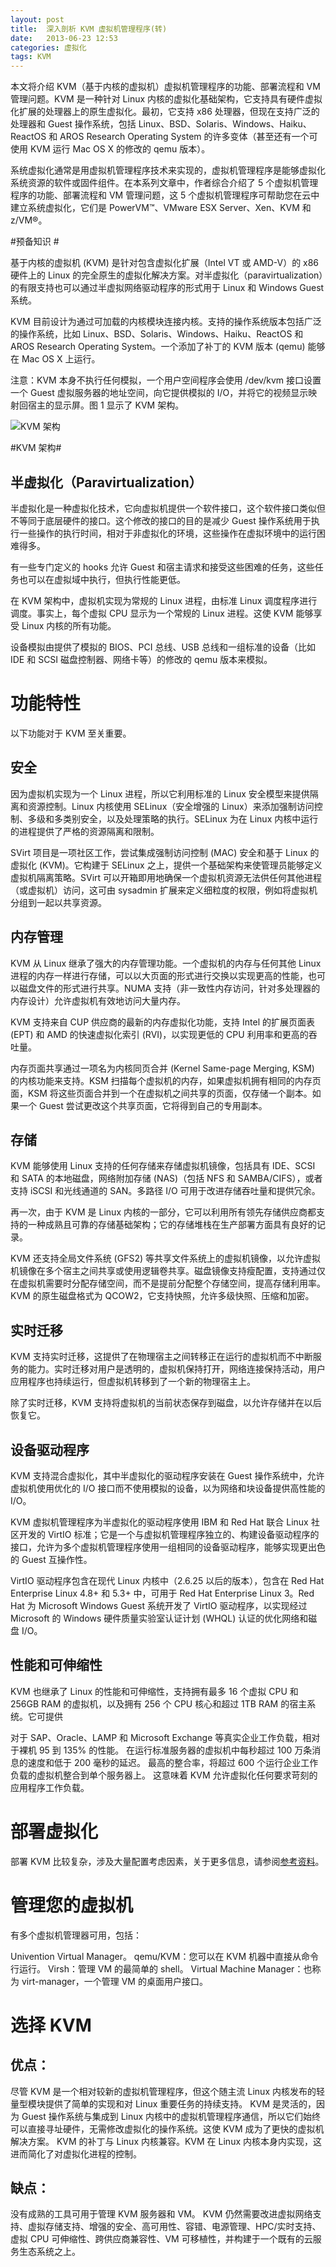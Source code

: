 ```yaml
---
layout: post
title:  深入剖析 KVM 虚拟机管理程序(转)
date:   2013-06-23 12:53
categories: 虚拟化
tags: KVM
---
```


本文将介绍 KVM（基于内核的虚拟机）虚拟机管理程序的功能、部署流程和 VM 管理问题。KVM 是一种针对 Linux 内核的虚拟化基础架构，它支持具有硬件虚拟化扩展的处理器上的原生虚拟化。最初，它支持 x86 处理器，但现在支持广泛的处理器和 Guest 操作系统，包括 Linux、BSD、Solaris、Windows、Haiku、ReactOS 和 AROS Research Operating System 的许多变体（甚至还有一个可使用 KVM 运行 Mac OS X 的修改的 qemu 版本）。

系统虚拟化通常是用虚拟机管理程序技术来实现的，虚拟机管理程序是能够虚拟化系统资源的软件或固件组件。在本系列文章中，作者综合介绍了 5 个虚拟机管理程序的功能、部署流程和 VM 管理问题，这 5 个虚拟机管理程序可帮助您在云中建立系统虚拟化，它们是 PowerVM™、VMware ESX Server、Xen、KVM 和 z/VM®。

#预备知识 #

基于内核的虚拟机 (KVM) 是针对包含虚拟化扩展（Intel VT 或 AMD-V）的 x86 硬件上的 Linux 的完全原生的虚拟化解决方案。对半虚拟化（paravirtualization）的有限支持也可以通过半虚拟网络驱动程序的形式用于 Linux 和 Windows Guest 系统。

KVM 目前设计为通过可加载的内核模块连接内核。支持的操作系统版本包括广泛的操作系统，比如 Linux、BSD、Solaris、Windows、Haiku、ReactOS 和 AROS Research Operating System。一个添加了补丁的 KVM 版本 (qemu) 能够在 Mac OS X 上运行。

注意：KVM 本身不执行任何模拟，一个用户空间程序会使用 /dev/kvm 接口设置一个 Guest 虚拟服务器的地址空间，向它提供模拟的 I/O，并将它的视频显示映射回宿主的显示屏。图 1 显示了 KVM 架构。

<img src="/assets/img/201306/figure6.gif"    class ="myimage"   alt="KVM 架构"  />

#KVM 架构#

## 半虚拟化（Paravirtualization） ##

半虚拟化是一种虚拟化技术，它向虚拟机提供一个软件接口，这个软件接口类似但不等同于底层硬件的接口。这个修改的接口的目的是减少 Guest 操作系统用于执行一些操作的执行时间，相对于非虚拟化的环境，这些操作在虚拟环境中的运行困难得多。

有一些专门定义的 hooks 允许 Guest 和宿主请求和接受这些困难的任务，这些任务也可以在虚拟域中执行，但执行性能更低。

在 KVM 架构中，虚拟机实现为常规的 Linux 进程，由标准 Linux 调度程序进行调度。事实上，每个虚拟 CPU 显示为一个常规的 Linux 进程。这使 KVM 能够享受 Linux 内核的所有功能。

设备模拟由提供了模拟的 BIOS、PCI 总线、USB 总线和一组标准的设备（比如 IDE 和 SCSI 磁盘控制器、网络卡等）的修改的 qemu 版本来模拟。


 

# 功能特性 #
以下功能对于 KVM 至关重要。

## 安全 ##

因为虚拟机实现为一个 Linux 进程，所以它利用标准的 Linux 安全模型来提供隔离和资源控制。Linux 内核使用 SELinux（安全增强的 Linux）来添加强制访问控制、多级和多类别安全，以及处理策略的执行。SELinux 为在 Linux 内核中运行的进程提供了严格的资源隔离和限制。

SVirt 项目是一项社区工作，尝试集成强制访问控制 (MAC) 安全和基于 Linux 的虚拟化 (KVM)。它构建于 SELinux 之上，提供一个基础架构来使管理员能够定义虚拟机隔离策略。SVirt 可以开箱即用地确保一个虚拟机资源无法供任何其他进程（或虚拟机）访问，这可由 sysadmin 扩展来定义细粒度的权限，例如将虚拟机分组到一起以共享资源。

## 内存管理 ##

KVM 从 Linux 继承了强大的内存管理功能。一个虚拟机的内存与任何其他 Linux 进程的内存一样进行存储，可以以大页面的形式进行交换以实现更高的性能，也可以磁盘文件的形式进行共享。NUMA 支持（非一致性内存访问，针对多处理器的内存设计）允许虚拟机有效地访问大量内存。

KVM 支持来自 CUP 供应商的最新的内存虚拟化功能，支持 Intel 的扩展页面表 (EPT) 和 AMD 的快速虚拟化索引 (RVI)，以实现更低的 CPU 利用率和更高的吞吐量。

内存页面共享通过一项名为内核同页合并 (Kernel Same-page Merging, KSM) 的内核功能来支持。KSM 扫描每个虚拟机的内存，如果虚拟机拥有相同的内存页面，KSM 将这些页面合并到一个在虚拟机之间共享的页面，仅存储一个副本。如果一个 Guest 尝试更改这个共享页面，它将得到自己的专用副本。

## 存储 ##

KVM 能够使用 Linux 支持的任何存储来存储虚拟机镜像，包括具有 IDE、SCSI 和 SATA 的本地磁盘，网络附加存储 (NAS)（包括 NFS 和 SAMBA/CIFS），或者支持 iSCSI 和光线通道的 SAN。多路径 I/O 可用于改进存储吞吐量和提供冗余。

再一次，由于 KVM 是 Linux 内核的一部分，它可以利用所有领先存储供应商都支持的一种成熟且可靠的存储基础架构；它的存储堆栈在生产部署方面具有良好的记录。

KVM 还支持全局文件系统 (GFS2) 等共享文件系统上的虚拟机镜像，以允许虚拟机镜像在多个宿主之间共享或使用逻辑卷共享。磁盘镜像支持瘦配置，支持通过仅在虚拟机需要时分配存储空间，而不是提前分配整个存储空间，提高存储利用率。KVM 的原生磁盘格式为 QCOW2，它支持快照，允许多级快照、压缩和加密。

## 实时迁移 ##

KVM 支持实时迁移，这提供了在物理宿主之间转移正在运行的虚拟机而不中断服务的能力。实时迁移对用户是透明的，虚拟机保持打开，网络连接保持活动，用户应用程序也持续运行，但虚拟机转移到了一个新的物理宿主上。

除了实时迁移，KVM 支持将虚拟机的当前状态保存到磁盘，以允许存储并在以后恢复它。

## 设备驱动程序 ##

KVM 支持混合虚拟化，其中半虚拟化的驱动程序安装在 Guest 操作系统中，允许虚拟机使用优化的 I/O 接口而不使用模拟的设备，以为网络和块设备提供高性能的 I/O。

KVM 虚拟机管理程序为半虚拟化的驱动程序使用 IBM 和 Red Hat 联合 Linux 社区开发的 VirtIO 标准；它是一个与虚拟机管理程序独立的、构建设备驱动程序的接口，允许为多个虚拟机管理程序使用一组相同的设备驱动程序，能够实现更出色的 Guest 互操作性。

VirtIO 驱动程序包含在现代 Linux 内核中（2.6.25 以后的版本），包含在 Red Hat Enterprise Linux 4.8+ 和 5.3+ 中，可用于 Red Hat Enterprise Linux 3。Red Hat 为 Microsoft Windows Guest 系统开发了 VirtIO 驱动程序，以实现经过 Microsoft 的 Windows 硬件质量实验室认证计划 (WHQL) 认证的优化网络和磁盘 I/O。

## 性能和可伸缩性 ##

KVM 也继承了 Linux 的性能和可伸缩性，支持拥有最多 16 个虚拟 CPU 和 256GB RAM 的虚拟机，以及拥有 256 个 CPU 核心和超过 1TB RAM 的宿主系统。它可提供

对于 SAP、Oracle、LAMP 和 Microsoft Exchange 等真实企业工作负载，相对于裸机 95 到 135% 的性能。
在运行标准服务器的虚拟机中每秒超过 100 万条消息的速度和低于 200 毫秒的延迟。
最高的整合率，将超过 600 个运行企业工作负载的虚拟机整合到单个服务器上。
这意味着 KVM 允许虚拟化任何要求苛刻的应用程序工作负载。


 

# 部署虚拟化 #

部署 KVM 比较复杂，涉及大量配置考虑因素，关于更多信息，请参阅[参考资料](http://www.ibm.com/developerworks/cn/cloud/library/cl-hypervisorcompare-kvm/#resources "参考资料")。

# 管理您的虚拟机 #

有多个虚拟机管理器可用，包括：

Univention Virtual Manager。
qemu/KVM：您可以在 KVM 机器中直接从命令行运行。
Virsh：管理 VM 的最简单的 shell。
Virtual Machine Manager：也称为 virt-manager，一个管理 VM 的桌面用户接口。


# 选择 KVM #

## 优点： ##

尽管 KVM 是一个相对较新的虚拟机管理程序，但这个随主流 Linux 内核发布的轻量型模块提供了简单的实现和对 Linux 重要任务的持续支持。
KVM 是灵活的，因为 Guest 操作系统与集成到 Linux 内核中的虚拟机管理程序通信，所以它们始终可以直接寻址硬件，无需修改虚拟化的操作系统。这使 KVM 成为了更快的虚拟机解决方案。
KVM 的补丁与 Linux 内核兼容。KVM 在 Linux 内核本身内实现，这进而简化了对虚拟化进程的控制。
## 缺点： ##

没有成熟的工具可用于管理 KVM 服务器和 VM。
KVM 仍然需要改进虚拟网络支持、虚拟存储支持、增强的安全、高可用性、容错、电源管理、HPC/实时支持、虚拟 CPU 可伸缩性、跨供应商兼容性、VM 可移植性，并构建于一个既有的云服务生态系统之上。